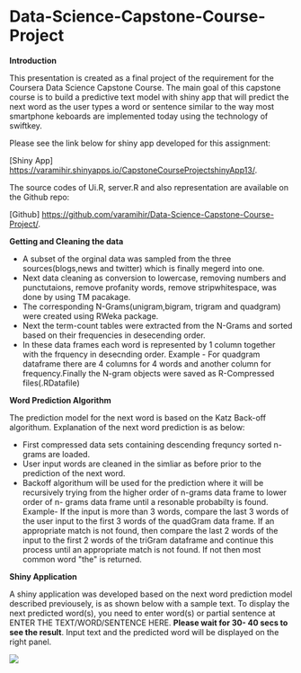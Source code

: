 # Data-Science-Capstone-Course-Project

**Introduction**

This presentation is created as a final project of the requirement for the Coursera Data Science Capstone Course.
The main goal of this capstone course is to build a predictive text model with shiny app that will predict the next word as the user types a word or sentence similar to the way most smartphone keboards are implemented today using the technology of swiftkey.

Please see the link below for shiny app developed for this assignment:
 
 [Shiny App] <https://varamihir.shinyapps.io/CapstoneCourseProjectshinyApp13/>.
 
 The source codes of Ui.R, server.R and also representation are available on the Github repo:
 
 [Github] <https://github.com/varamihir/Data-Science-Capstone-Course-Project/>.

 
**Getting and Cleaning the data**

* A subset of  the orginal data was sampled from  the three sources(blogs,news and twitter) which is finally megerd into one.
* Next data cleaning as conversion to lowercase, removing numbers and punctutaions, remove profanity words,
remove stripwhitespace, was done by using TM pacakage.
* The corresponding N-Grams(unigram,bigram, trigram and quadgram) were created using RWeka package.
* Next the term-count tables were extracted from the N-Grams and sorted based on their frequencies in desecending order.
* In these data frames each word is represented by 1 column together with the frquency in desecnding order.
Example -  For quadgram dataframe there are 4 columns for 4 words and another column for frequency.Finally the N-gram objects were saved as R-Compressed files(.RDatafile)



**Word Prediction Algorithm**

The prediction model for the next word is based on the Katz Back-off algorithum. Explanation of the next word prediction is as below:
* First compressed data sets containing descending frequncy sorted n-grams are loaded.
* User input words are cleaned in the simliar as before prior to the prediction of the next word.
* Backoff algorithum will be used for the prediction where it will be recursively trying from the higher order of n-grams data frame to lower order of n- grams data frame until a resonable probabilty is found.
Example- If the input is more than 3 words, compare the last 3 words of the user input to the first 3 words of the quadGram data frame. If an appropriate match is not found, then compare the last 2 words of the input to the first 2 words of the triGram dataframe and continue this process until an appropriate match is not found. If not then most common word "the" is returned.

**Shiny Application**

A shiny application was developed based on the next word prediction model described previousely, is as shown below with a sample text.
To display the next predicted word(s), you need to enter word(s) or partial sentence at ENTER THE TEXT/WORD/SENTENCE HERE. **Please wait for 30- 40 secs to see the result**.
Input text and the predicted word will be displayed on the right panel.

 ![](shinyApp3.png)




